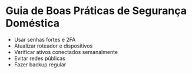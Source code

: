 # Guia de Boas Práticas de Segurança Doméstica

- Usar senhas fortes e 2FA
- Atualizar roteador e dispositivos
- Verificar ativos conectados semanalmente
- Evitar redes públicas
- Fazer backup regular